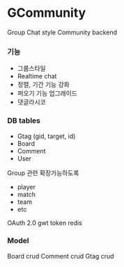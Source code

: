 # GCommunity
Group Chat style Community backend

### 기능
- 그룹스타일
- Realtime chat
- 정렬, 기간 기능 강화
- 퍼오기 기능 업그레이드
- 댓글라시코 

### DB tables

- Gtag (gid, target, id)
- Board
- Comment
- User

Group 관련 확장가능하도록
- player
- match
- team
- etc

OAuth 2.0 gwt token
redis 


### Model
Board  crud
Comment crud
Gtag crud





